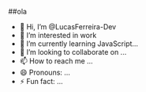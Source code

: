 ##ola
- 👋 Hi, I’m @LucasFerreira-Dev
- 👀 I’m interested in work
- 🌱 I’m currently learning JavaScript...
- 💞️ I’m looking to collaborate on ...
- 📫 How to reach me ...
- 😄 Pronouns: ...
- ⚡ Fun fact: ...

